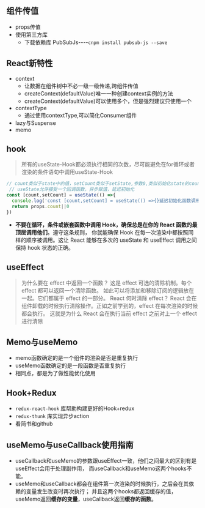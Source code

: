 ## 组件传值
* props传值
* 使用第三方库
  * 下载依赖库 PubSubJs----`cnpm install pubsub-js --save`
## React新特性
* context
  * 让数据在组件树中不必一级一级传递,跨组件传值
  * createContext(defaultValue)唯一一种创建context实例的方法
  * createContext(defaultValue)可以使用多个，但是强烈建议只使用一个
* contextType
  * 通过使用contextType,可以简化Consumer组件
* lazy与Suspense
* memo
## hook
> 所有的useState-Hook都必须执行相同的次数，尽可能避免在for循环或者渲染的条件语句中调用useState-Hook
```js
// count类似于state中的值，setCount类似于setState,参数0,类似初始化state的count
 // useState允许接受一个回调函数，异步赋值，延迟初始化
const [count,setCount] = useState(() =>{
  console.log('const [count,setCount] = useState(() =>{}延迟初始化函数调用)')
  return props.count||0
})
```
* **不要在循环，条件或嵌套函数中调用 Hook，确保总是在你的 React 函数的最顶层调用他们**。遵守这条规则，
你就能确保 Hook 在每一次渲染中都按照同样的顺序被调用。这让 React 能够在多次的 useState 和 useEffect 调用之间保持 hook 
状态的正确。
## useEffect
> 为什么要在 effect 中返回一个函数？ 这是 effect 可选的清除机制。每个 effect 都可以返回一个清除函数。
如此可以将添加和移除订阅的逻辑放在一起。它们都属于 effect 的一部分。
React 何时清除 effect？ React 会在组件卸载的时候执行清除操作。正如之前学到的，effect 在每次渲染的时候都会执行。
这就是为什么 React 会在执行当前 effect 之前对上一个 effect 进行清除 
## Memo与useMemo
* memo函数确定的是一个组件的渲染是否是重复执行
* useMemo函数确定的是一段函数是否重复执行
* 相同点，都是为了做性能优化使用
## Hook+Redux
* `redux-react-hook` 库帮助构建更好的Hook+redux
* `redux-thunk` 库实现异步action
* 看简书和github

## useMemo与useCallback使用指南
* useCallback和useMemo的参数跟useEffect一致，他们之间最大的区别有是useEffect会用于处理副作用，
  而useCallback和useMemo这两个hooks不能。
* useMemo和useCallback都会在组件第一次渲染的时候执行，之后会在其依赖的变量发生改变时再次执行；
  并且这两个hooks都返回缓存的值，useMemo返回**缓存的变量**，useCallback返回**缓存的函数**。